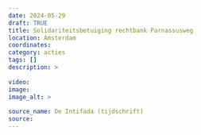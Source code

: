 ```yaml
---
date: 2024-05-29
draft: TRUE
title: Solidariteitsbetuiging rechtbank Parnassusweg
location: Amsterdam
coordinates: 
category: acties
tags: []
description: > 
 
video: 
image: 
image_alt: > 
 
source_name: De Intifada (tijdschrift)
source: 
---
```

